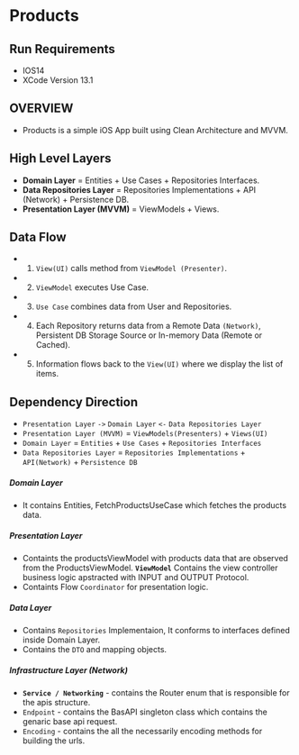 # Products 
 
 ## Run Requirements 
 * IOS14
 * XCode Version 13.1
 

  ## OVERVIEW
  - Products is a simple iOS App built using Clean Architecture and MVVM.

## High Level Layers
* **Domain Layer** = Entities + Use Cases + Repositories Interfaces.
* **Data Repositories Layer** = Repositories Implementations + API (Network) + Persistence DB.
* **Presentation Layer (MVVM)** = ViewModels + Views.

## Data Flow
* 1. `View(UI)` calls method from `ViewModel (Presenter)`.
* 2. `ViewModel` executes Use Case.
* 3. `Use Case` combines data from User and Repositories.
* 4. Each Repository returns data from a Remote Data `(Network)`, Persistent DB Storage Source or In-memory Data (Remote or Cached).
* 5. Information flows back to the `View(UI)` where we display the list of items.

## Dependency Direction
* `Presentation Layer` `->` `Domain Layer` `<-` `Data Repositories Layer`
* `Presentation Layer (MVVM)` = `ViewModels(Presenters)` + `Views(UI)`
* `Domain Layer` = `Entities` + `Use Cases` + `Repositories Interfaces`
* `Data Repositories Layer` = `Repositories Implementations` + `API(Network)` + `Persistence DB`

##### Domain Layer
* It contains Entities, FetchProductsUseCase which fetches the products data.

##### Presentation Layer
* Containts the productsViewModel with products data that are observed from the ProductsViewModel.
**`ViewModel`** Contains the view controller business logic apstracted with INPUT and OUTPUT Protocol.
* Containts Flow `Coordinator` for presentation logic.

##### Data Layer
* Contains `Repositories` Implementaion, It conforms to interfaces defined inside Domain Layer.
* Contains the `DTO` and mapping objects.

##### Infrastructure Layer (Network)

* **`Service / Networking`** - contains the Router enum that is responsible for the apis structure.
* `Endpoint` - contains the BasAPI singleton class which contains the genaric base api request.
* `Encoding` - contains the all the necessarily encoding methods for building the urls.


